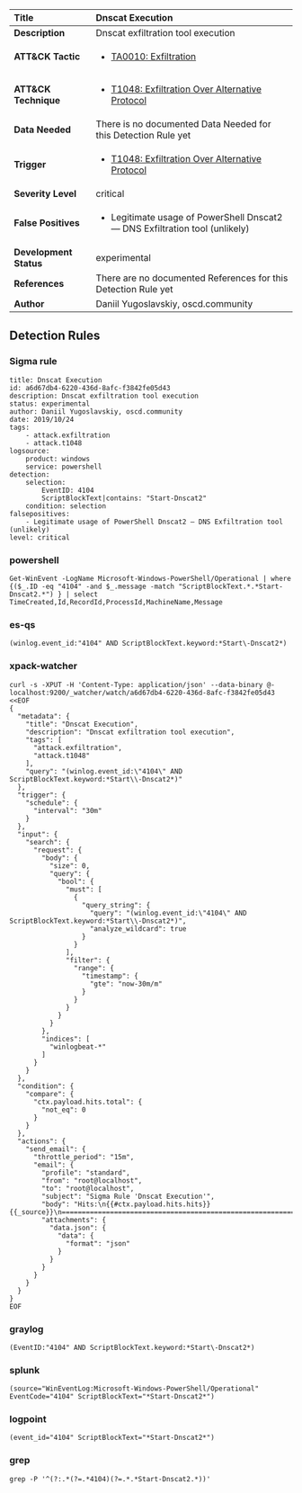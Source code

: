 | Title                    | Dnscat Execution       |
|:-------------------------|:------------------|
| **Description**          | Dnscat exfiltration tool execution |
| **ATT&amp;CK Tactic**    |  <ul><li>[TA0010: Exfiltration](https://attack.mitre.org/tactics/TA0010)</li></ul>  |
| **ATT&amp;CK Technique** | <ul><li>[T1048: Exfiltration Over Alternative Protocol](https://attack.mitre.org/techniques/T1048)</li></ul>  |
| **Data Needed**          |  There is no documented Data Needed for this Detection Rule yet  |
| **Trigger**              | <ul><li>[T1048: Exfiltration Over Alternative Protocol](../Triggers/T1048.md)</li></ul>  |
| **Severity Level**       | critical |
| **False Positives**      | <ul><li>Legitimate usage of PowerShell Dnscat2 — DNS Exfiltration tool (unlikely)</li></ul>  |
| **Development Status**   | experimental |
| **References**           |  There are no documented References for this Detection Rule yet  |
| **Author**               | Daniil Yugoslavskiy, oscd.community |


## Detection Rules

### Sigma rule

```
title: Dnscat Execution
id: a6d67db4-6220-436d-8afc-f3842fe05d43
description: Dnscat exfiltration tool execution
status: experimental
author: Daniil Yugoslavskiy, oscd.community
date: 2019/10/24
tags:
    - attack.exfiltration
    - attack.t1048
logsource:
    product: windows
    service: powershell
detection:
    selection:
        EventID: 4104
        ScriptBlockText|contains: "Start-Dnscat2"
    condition: selection
falsepositives:
    - Legitimate usage of PowerShell Dnscat2 — DNS Exfiltration tool (unlikely)
level: critical

```





### powershell
    
```
Get-WinEvent -LogName Microsoft-Windows-PowerShell/Operational | where {($_.ID -eq "4104" -and $_.message -match "ScriptBlockText.*.*Start-Dnscat2.*") } | select TimeCreated,Id,RecordId,ProcessId,MachineName,Message
```


### es-qs
    
```
(winlog.event_id:"4104" AND ScriptBlockText.keyword:*Start\-Dnscat2*)
```


### xpack-watcher
    
```
curl -s -XPUT -H 'Content-Type: application/json' --data-binary @- localhost:9200/_watcher/watch/a6d67db4-6220-436d-8afc-f3842fe05d43 <<EOF
{
  "metadata": {
    "title": "Dnscat Execution",
    "description": "Dnscat exfiltration tool execution",
    "tags": [
      "attack.exfiltration",
      "attack.t1048"
    ],
    "query": "(winlog.event_id:\"4104\" AND ScriptBlockText.keyword:*Start\\-Dnscat2*)"
  },
  "trigger": {
    "schedule": {
      "interval": "30m"
    }
  },
  "input": {
    "search": {
      "request": {
        "body": {
          "size": 0,
          "query": {
            "bool": {
              "must": [
                {
                  "query_string": {
                    "query": "(winlog.event_id:\"4104\" AND ScriptBlockText.keyword:*Start\\-Dnscat2*)",
                    "analyze_wildcard": true
                  }
                }
              ],
              "filter": {
                "range": {
                  "timestamp": {
                    "gte": "now-30m/m"
                  }
                }
              }
            }
          }
        },
        "indices": [
          "winlogbeat-*"
        ]
      }
    }
  },
  "condition": {
    "compare": {
      "ctx.payload.hits.total": {
        "not_eq": 0
      }
    }
  },
  "actions": {
    "send_email": {
      "throttle_period": "15m",
      "email": {
        "profile": "standard",
        "from": "root@localhost",
        "to": "root@localhost",
        "subject": "Sigma Rule 'Dnscat Execution'",
        "body": "Hits:\n{{#ctx.payload.hits.hits}}{{_source}}\n================================================================================\n{{/ctx.payload.hits.hits}}",
        "attachments": {
          "data.json": {
            "data": {
              "format": "json"
            }
          }
        }
      }
    }
  }
}
EOF

```


### graylog
    
```
(EventID:"4104" AND ScriptBlockText.keyword:*Start\-Dnscat2*)
```


### splunk
    
```
(source="WinEventLog:Microsoft-Windows-PowerShell/Operational" EventCode="4104" ScriptBlockText="*Start-Dnscat2*")
```


### logpoint
    
```
(event_id="4104" ScriptBlockText="*Start-Dnscat2*")
```


### grep
    
```
grep -P '^(?:.*(?=.*4104)(?=.*.*Start-Dnscat2.*))'
```



